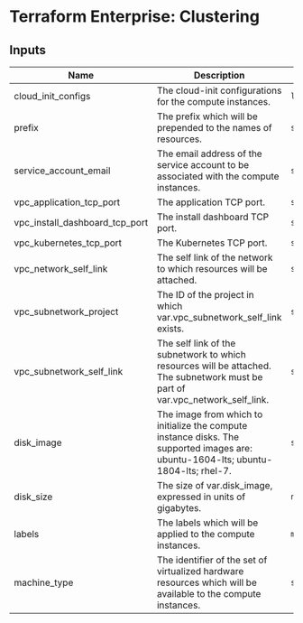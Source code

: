 # Terraform Enterprise: Clustering

## Inputs

| Name | Description | Type | Default | Required |
|------|-------------|------|---------|:-----:|
| cloud\_init\_configs | The cloud-init configurations for the compute instances. | `list(string)` | n/a | yes |
| prefix | The prefix which will be prepended to the names of resources. | `string` | n/a | yes |
| service\_account\_email | The email address of the service account to be associated with the compute instances. | `string` | n/a | yes |
| vpc\_application\_tcp\_port | The application TCP port. | `string` | n/a | yes |
| vpc\_install\_dashboard\_tcp\_port | The install dashboard TCP port. | `string` | n/a | yes |
| vpc\_kubernetes\_tcp\_port | The Kubernetes TCP port. | `string` | n/a | yes |
| vpc\_network\_self\_link | The self link of the network to which resources will be attached. | `string` | n/a | yes |
| vpc\_subnetwork\_project | The ID of the project in which var.vpc\_subnetwork\_self\_link exists. | `string` | n/a | yes |
| vpc\_subnetwork\_self\_link | The self link of the subnetwork to which resources will be attached. The subnetwork must be part of var.vpc\_network\_self\_link. | `string` | n/a | yes |
| disk\_image | The image from which to initialize the compute instance disks. The supported images are: ubuntu-1604-lts; ubuntu-1804-lts; rhel-7. | `string` | `"ubuntu-1804-lts"` | no |
| disk\_size | The size of var.disk\_image, expressed in units of gigabytes. | `number` | `40` | no |
| labels | The labels which will be applied to the compute instances. | `map(string)` | `{}` | no |
| machine\_type | The identifier of the set of virtualized hardware resources which will be available to the compute instances. | `string` | `"n1-standard-8"` | no |

